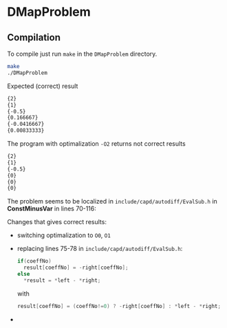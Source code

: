 # DMapProblem


## Compilation

To compile just run `make` in the `DMapProblem` directory.

```bash
make
./DMapProblem
```

Expected (correct) result

```bash
{2}
{1}
{-0.5}
{0.166667}
{-0.0416667}
{0.00833333}
```

The program with optimalization `-O2` returns not correct results 

```bash
{2}
{1}
{-0.5}
{0}
{0}
{0}
```
The problem seems to be localized in `include/capd/autodiff/EvalSub.h` in **ConstMinusVar** in lines 70-116:

Changes that gives correct results:
* switching optimalization to `O0`, `O1`
* replacing lines 75-78 in `include/capd/autodiff/EvalSub.h`:
  
  ```cpp
  if(coeffNo)
    result[coeffNo] = -right[coeffNo];
  else
    *result = *left - *right;
  ```
  
  with
  
  ```cpp
  result[coeffNo] = (coeffNo!=0) ? -right[coeffNo] : *left - *right;
  ```
  
* 

